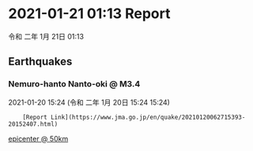 # 2021-01-21 01:13 Report
令和 二年 1月 21日 01:13

## Earthquakes
### Nemuro-hanto Nanto-oki @ M3.4
2021-01-20 15:24 (令和 二年 1月 20日 15:24 15:24)
  
        [Report Link](https://www.jma.go.jp/en/quake/20210120062715393-20152407.html)  
[epicenter @ 50km](https://www.google.com/maps/place/43°18'00%22+146°00'00%22/@43.3,146,17z/data=!3m1!4b1!4m5!3m4!1s0x0:0x0!8m2!3d43.3!4d146)